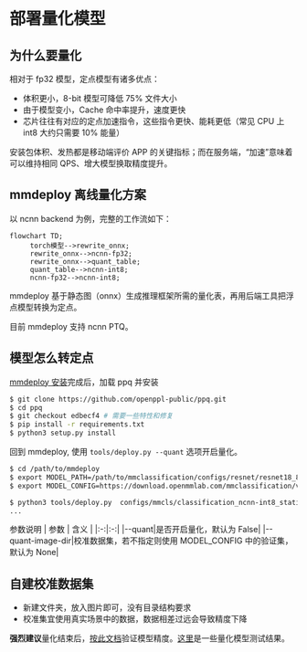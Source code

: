 # 部署量化模型

## 为什么要量化

相对于 fp32 模型，定点模型有诸多优点：

* 体积更小，8-bit 模型可降低 75% 文件大小
* 由于模型变小，Cache 命中率提升，速度更快
* 芯片往往有对应的定点加速指令，这些指令更快、能耗更低（常见 CPU 上 int8 大约只需要 10% 能量）

安装包体积、发热都是移动端评价 APP 的关键指标；而在服务端，“加速”意味着可以维持相同 QPS、增大模型换取精度提升。

## mmdeploy 离线量化方案

以 ncnn backend 为例，完整的工作流如下：

```mermaid
flowchart TD;
     torch模型-->rewrite_onnx;
     rewrite_onnx-->ncnn-fp32;
     rewrite_onnx-->quant_table;
     quant_table-->ncnn-int8;
     ncnn-fp32-->ncnn-int8;
```

mmdeploy 基于静态图（onnx）生成推理框架所需的量化表，再用后端工具把浮点模型转换为定点。

目前 mmdeploy 支持 ncnn PTQ。

## 模型怎么转定点

[mmdeploy 安装](../01-how-to-build/build_from_source.md)完成后，加载 ppq 并安装

```bash
$ git clone https://github.com/openppl-public/ppq.git
$ cd ppq
$ git checkout edbecf4 # 需要一些特性和修复
$ pip install -r requirements.txt
$ python3 setup.py install
```

回到 mmdeploy, 使用 `tools/deploy.py --quant` 选项开启量化。

```bash
$ cd /path/to/mmdeploy
$ export MODEL_PATH=/path/to/mmclassification/configs/resnet/resnet18_8xb16_cifar10.py
$ export MODEL_CONFIG=https://download.openmmlab.com/mmclassification/v0/resnet/resnet18_b16x8_cifar10_20210528-bd6371c8.pth

$ python3 tools/deploy.py  configs/mmcls/classification_ncnn-int8_static.py  ${MODEL_CONFIG}  ${MODEL_PATH}   /path/to/self-test.png   --work-dir work_dir --device cpu --quant --quant-image-dir /path/to/images
...
```

参数说明
| 参数 | 含义 |
|:-:|:-:|
|--quant|是否开启量化，默认为 False|
|--quant-image-dir|校准数据集，若不指定则使用 MODEL_CONFIG 中的验证集，默认为 None|


## 自建校准数据集

* 新建文件夹，放入图片即可，没有目录结构要求
* 校准集宜使用真实场景中的数据，数据相差过远会导致精度下降

**强烈建议**量化结束后，[按此文档](./profile_model.md)验证模型精度。[这里](../03-benchmark/quantization.md)是一些量化模型测试结果。

